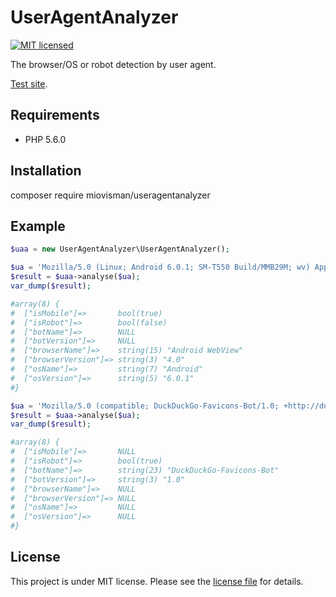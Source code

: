 # UserAgentAnalyzer

[![MIT licensed](https://img.shields.io/badge/license-MIT-blue.svg)](LICENSE)

The browser/OS or robot detection by user agent.

[Test site](http://uaatest.000webhostapp.com/).

## Requirements

* PHP 5.6.0

## Installation

composer require miovisman/useragentanalyzer

## Example

``` php
$uaa = new UserAgentAnalyzer\UserAgentAnalyzer();

$ua = 'Mozilla/5.0 (Linux; Android 6.0.1; SM-T550 Build/MMB29M; wv) AppleWebKit/537.36 (KHTML, like Gecko) Version/4.0 Chrome/51.0.2704.81 Safari/537.36 GSA/6.1.28.21.arm';
$result = $uaa->analyse($ua);
var_dump($result);

#array(8) {
#  ["isMobile"]=>       bool(true)
#  ["isRobot"]=>        bool(false)
#  ["botName"]=>        NULL
#  ["botVersion"]=>     NULL
#  ["browserName"]=>    string(15) "Android WebView"
#  ["browserVersion"]=> string(3) "4.0"
#  ["osName"]=>         string(7) "Android"
#  ["osVersion"]=>      string(5) "6.0.1"
#}

$ua = 'Mozilla/5.0 (compatible; DuckDuckGo-Favicons-Bot/1.0; +http://duckduckgo.com)';
$result = $uaa->analyse($ua);
var_dump($result);

#array(8) {
#  ["isMobile"]=>       NULL
#  ["isRobot"]=>        bool(true)
#  ["botName"]=>        string(23) "DuckDuckGo-Favicons-Bot"
#  ["botVersion"]=>     string(3) "1.0"
#  ["browserName"]=>    NULL
#  ["browserVersion"]=> NULL
#  ["osName"]=>         NULL
#  ["osVersion"]=>      NULL
#}
```

## License

This project is under MIT license. Please see the [license file](LICENSE) for details.

